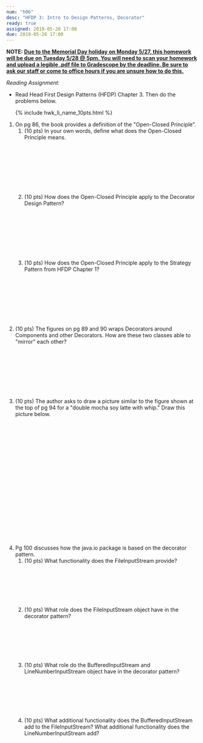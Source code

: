 ```yaml
---
num: "h06"
desc: "HFDP 3: Intro to Design Patterns, Decorator"
ready: true
assigned: 2019-05-20 17:00
due: 2019-05-28 17:00
---
```

<b>NOTE: <u>Due to the Memorial Day holiday on Monday 5/27, this homework will be due on Tuesday 5/28 @ 5pm. You will need to scan your homework and upload a legible .pdf file to Gradescope by the deadline. Be sure to ask our staff or come to office hours if you are unsure how to do this.</u></b>

*Reading Assignment:* 

* Read Head First Design Patterns (HFDP) Chapter 3. Then do the problems below.

<ol>

{% include hwk_li_name_10pts.html %}

<li markdown="1">On pg 86, the book provides a definition of the "Open-Closed Principle".

<ol>
<li style="margin-bottom: 10em;" markdown="1">
(10 pts) In your own words, define what does the Open-Closed Principle means.
</li>

<li style="margin-bottom: 10em;" markdown="1">
(10 pts) How does the Open-Closed Principle apply to the Decorator Design Pattern?
</li>

<li style="margin-bottom: 10em;" markdown="1">
(10 pts) How does the Open-Closed Principle apply to the Strategy Pattern from HFDP Chapter 1?
</li>
</ol>
</li>

<div class="pagebreak"></div>

<li style="margin-bottom: 10em;" markdown="1">(10 pts) The figures on pg 89 and 90 wraps Decorators around Components and other Decorators. How are these two classes able to "mirror" each other?
</li>

<li style="margin-bottom: 24em;" markdown="1">(10 pts) The author asks to draw a picture similar to the figure shown at the top of pg 94 for a "double mocha soy latte with whip." Draw this picture below.
</li>

<li markdown="1"> Pg 100 discusses how the java.io package is based on the decorator pattern.

<ol>
<li style="margin-bottom: 8em;" markdown="1">(10 pts) What functionality does the FileInputStream provide?
</li>

<li style="margin-bottom: 8em;" markdown="1">(10 pts) What role does the FileInputStream object have in the decorator pattern?
</li>

<li style="margin-bottom: 8em;" markdown="1">(10 pts) What role do the BufferedInputStream and LineNumberInputStream object have in the decorator pattern?
</li>

<li style="margin-bottom: 8em;" markdown="1">(10 pts) What additional functionality does the BufferedInputStream add to the FileInputStream? What additional functionality does the LineNumberInputStream add?
</li>
</ol>
